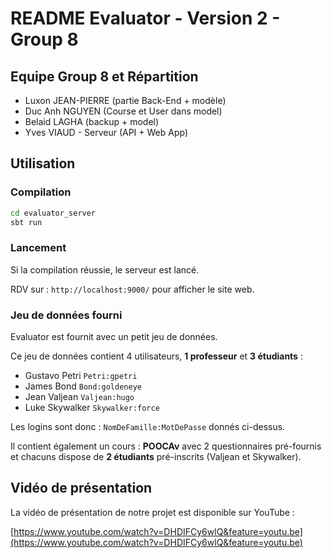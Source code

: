 # README Evaluator - Version 2 - Group 8

## Equipe Group 8 et Répartition

- Luxon JEAN-PIERRE (partie Back-End + modèle)
- Duc Anh NGUYEN (Course et User dans model)
- Belaid LAGHA (backup + model)
- Yves VIAUD - Serveur (API + Web App)

## Utilisation

### Compilation

```bash
cd evaluator_server
sbt run
```

### Lancement

Si la compilation réussie, le serveur est lancé.

RDV sur : `http://localhost:9000/` pour afficher le site web.

### Jeu de données fourni

Evaluator est fournit avec un petit jeu de données.

Ce jeu de données contient 4 utilisateurs, **1 professeur** et **3 étudiants** :

  * Gustavo Petri `Petri:gpetri`
  * James Bond `Bond:goldeneye`
  * Jean Valjean `Valjean:hugo`
  * Luke Skywalker `Skywalker:force`

Les logins sont donc : `NomDeFamille:MotDePasse` donnés ci-dessus.

Il contient également un cours : **POOCAv** avec 2 questionnaires pré-fournis et chacuns dispose de **2 étudiants** pré-inscrits (Valjean et Skywalker).

## Vidéo de présentation

La vidéo de présentation de notre projet est disponible sur YouTube :

[https://www.youtube.com/watch?v=DHDIFCy6wlQ&feature=youtu.be](https://www.youtube.com/watch?v=DHDIFCy6wlQ&feature=youtu.be)
